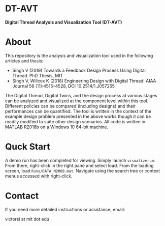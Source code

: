 # DT-AVT
**Digital Thread Analysis and Visualization Tool (DT-AVT)**

# About 
This repository is the analysis and visualization tool used in the following articles and thesis:

- Singh V (2019) Towards a Feedback Design Process Using Digital Thread. PhD Thesis, MIT
- Singh V, Willcox K (2018) Engineering Design with Digital Thread. AIAA Journal 56 (11):4515–4528, DOI 10.2514/1.J057255

The Digital Thread, Digital Twins, and the design process at various stages can be analyzed and visualized at the component level within this tool. Different policies can be compared (including designs) and their performances can be quantified. The tool is written in the context of the example design problem presented in the above works though it can be readily modified to suite other design scenarios. All code is written in MATLAB R2018b on a Windows 10 64-bit machine.

# Quck Start
A demo run has been completed for viewing. Simply launch `visualizer.m`. From there, right-click in the right pane and select load. From the loading screen, load `Runs/DATA_N2000.mat`. Navigate using the search tree or context menus accessed with right-click.

# Contact
If you need more detailed instructions or assistance, email: 

victorsi at mit dot edu 

